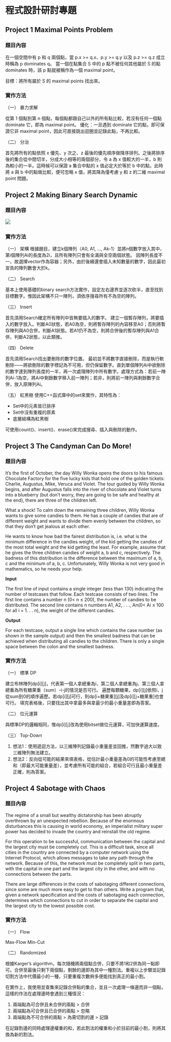 # 程式設計研討專題
## Project 1 Maximal Points Problem
### 題目內容

在一個空間中有 p 和 q 兩個點，當 p.x >= q.x、p.y >= q.y 以及 p.z >= q.z 成立時稱為 p dominates q。
當一個在點集合 S 中的 p 點不被任何其他屬於 S 的點 dominates 時，該 p 點就被稱作為一個 maximal point。

目標：將所有屬於 S 的 maximal points 找出來。
 

### 實作方法

（一） 暴力求解

從第 1 個點到第 n 個點，每個點都跟自己以外的所有點比較，若沒有任何一個點 dominate 它，即為 maximal point。
優化：一旦遇到 dominate 它的點，即可保證它非 maximal point，因此可直接跳出迴圈並記錄此點，不再比較。

（二） 分治

首先將所有的點依照 x 優先、y 次之、z 最後的優先順序做降序排列。之後將排序後的集合從中間切半，分成大小相等的兩個部分，令 a 為 x 值較大的一半，b 則為較小的一半。這時候可以保證 a 集合中點的 x 值必定大於等於 b 中的點，此時將 a 與 b 中的點做比較，便可忽略 x 值，將其降為僅考慮 y 和 z 的二維 maximal point 問題。

## Project 2 Making Binary Search Dynamic
### 題目內容

![](https://i.imgur.com/Ya32hq6.png)
 
### 實作方法

（一）	架構
根據題目，建立k個陣列（A0, A1, …, Ak-1）並將n個數字放入其中，第i個陣列Ai的長度為2i，且所有陣列只會有全滿與全空兩個狀態。
因陣列長度不一，故選擇vector作為容器；另外，由於後續還會插入未知數量的數字，因此最初宣告的陣列數會大於k。

（二）	Search

基本上使用基礎的binary search方法實作，設定左右邊界並逐次砍半，直至找到目標數字。惟因此架構不只一陣列，須依序搜尋所有不為空的陣列。

（三）	Insert

首先須用Search確定所有陣列中皆無要插入的數字。
建立一個暫存陣列，將要插入的數字放入。判斷A0狀態，若A0為空，則將暫存陣列的內容移至A0；否則將暫存陣列與A0合併，判斷A1狀態。若A1仍不為空，則將合併後的暫存陣列與A1合併，判斷A2狀態，以此類推。

（四）	Delete

首先須用Search找出要刪除的數字位置。
最初並不將數字直接刪除，而是執行軟刪除——將欲刪除的數字標記為不可用，但仍保留數字。直到單個陣列Ai中欲刪除的數字達到陣列長度的一半，再一次處理陣列中所有數字。處理方式為：若前一陣列Ai-1為空，將Ai中剩餘數字移入前一陣列；若非，則將前一陣列與剩餘數字合併，放入原陣列Ai。

（五）	紅黑樹
使用C++函式庫中的set來實作，其特性為：
* Set中的元素皆已排序
* Set中沒有重複的原素
* 底層結構為紅黑樹

可使用count()、insert()、erase()來完成搜尋、插入與刪除的動作。


## Project 3 The Candyman Can Do More!
### 題目內容

It’s the first of October, the day Willy Wonka opens the doors to his famous Chocolate Factory for the five lucky kids that hold one of the golden tickets: Charlie, Augustus, Mike, Veruca and Violet. The tour guided by Willy Wonka begins, and after Augustus falls into the river of chocolate and Violet turns into a blueberry (but don’t worry, they are going to be safe and healthy at the end), there are three of the children left.

What a shock! To calm down the remaining three children, Willy Wonka wants to give some candies to them. He has a couple of candies that are of different weight and wants to divide them evenly between the children, so that they don’t get jealous at each other.

He wants to know how bad the fairest distribution is, i.e. what is the minimum difference in the candies weight, of the kid getting the candies of the most total weight and the kid getting the least. For example, assume that he gives the three children candies of weight a, b and c, respectively. The badness of this distribution is the difference between the maximum of a, b, c and the minimum of a, b, c. Unfortunately, Willy Wonka is not very good in mathematics, so he needs your help. 

**Input**

The first line of input contains a single integer (less than 130) indicating the number of testcases that follow.
Each testcase consists of two lines. The first line contains a number n (0< n ≤ 200), the number of candies to be distributed.
The second line contains n numbers A1, A2, . . ., An(0< Ai ≤ 100 for all i = 1. . . n), the weight of the different candies.

**Output**

For each testcase, output a single line which contains the case number (as shown in the sample output)
and then the smallest badness that can be achieved when distributing all candies to the children.
There is only a single space between the colon and the smallest badness. 

### 實作方法
（一）	標準 DP

建立布林陣列dp[i][j]，代表第一個人拿總重為i、第二個人拿總重為j、第三個人拿總重為所有糖果重（sum）-i-j的情況是否可行。
遍歷每顆糖果，dp[i][j]依照i、j從sum到0的順序遍歷。若dp[i][j]可行，則dp[i+糖果重][j]及dp[i][j+糖果重]也會可行。
填完表格後，只要找出其中拿最多與拿最少的最小重量差即為答案。


（二）	位元運算

與標準DP的邏輯相同，惟dp[i][j]改為使用bitset做位元運算，可加快運算速度。

（三）	Top-Down

1.	想法1：使用遞迴方法，以三維陣列記錄最小重量差並回推，然數字過大以致三維陣列無法建立。
2.	想法2：反向從可能的結果來填表格，從估計最小重量差為0的可能性考慮至總和（即最大可能重量差），並考慮所有可能的組合，若組合可行且最小重量差正確，則為答案。

## Project 4 Sabotage with Chaos
### 題目內容
The regime of a small but wealthy dictatorship has been abruptly overthrown by an unexpected rebellion. Because of the enormous disturbances this is causing in world economy, an imperialist military super power has decided to invade the country and reinstall the old regime.

For this operation to be successful, communication between the capital and the largest city must be completely cut. This is a difficult task, since all cities in the country are connected by a computer network using the Internet Protocol, which allows messages to take any path through the network. Because of this, the network must be completely split in two parts, with the capital in one part and the largest city in the other, and with no connections between the parts.

There are large differences in the costs of sabotaging different connections, since some are much more easy to get to than others.
Write a program that, given a network specification and the costs of sabotaging each connection, determines which connections to cut in order to separate the capital and the largest city to the lowest possible cost.

### 實作方法
（一）	Flow
    
Max-Flow Min-Cut

（二）	Randomized

根據Karger’s algorithm，每次隨機將兩個點合併，只要不將1和2併為同一點即可。合併至最後只剩下兩個點，剩餘的邊即為其中一種割法。重複以上步驟並記錄切割方法中代價最小的一種，只要重複次數夠多便能找到真正的最小割。

在實作上，我使用並查集來記錄合併點的集合，並且一次處理一條邊而非一個點，這樣的作法在處理邊時會遇到三種情況：

1. 兩端點為可合併且未合併的兩點 > 合併
2. 兩端點為可合併且已合併的兩點 > 忽略
3. 兩端點為不可合併的兩點 > 為需切割的邊 > 記錄

在記錄割邊的同時處理邊權重的和，若此割法的權重和小於目前的最小割，則將其換為新的割法。

